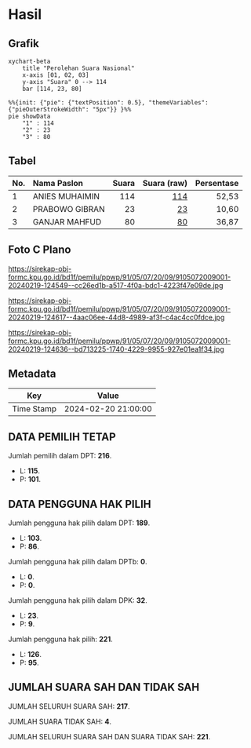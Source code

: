 # Hasil

## Grafik

```mermaid
xychart-beta
    title "Perolehan Suara Nasional"
    x-axis [01, 02, 03]
    y-axis "Suara" 0 --> 114
    bar [114, 23, 80]
```

```mermaid
%%{init: {"pie": {"textPosition": 0.5}, "themeVariables": {"pieOuterStrokeWidth": "5px"}} }%%
pie showData
    "1" : 114
    "2" : 23
    "3" : 80
```

## Tabel

| No. | Nama Paslon    | Suara | Suara (raw) | Persentase |
|:--- |:-------------- | -----:| -----------:| ----------:|
| 1   | ANIES MUHAIMIN | 114   | [114][p-1]  | 52,53      |
| 2   | PRABOWO GIBRAN | 23    | [23][p-2]   | 10,60      |
| 3   | GANJAR MAHFUD  | 80    | [80][p-3]   | 36,87      |


[p-1]: https://github.com/gigit-pemilu/pemilu-2024/blob/main/pilpres/hitung-suara/sub/91-papua/sub/05-kepulauan-yapen/sub/07-yapen-utara/sub/2009-roswari/sub/001-tps/sub/paslon-1.txt
[p-2]: https://github.com/gigit-pemilu/pemilu-2024/blob/main/pilpres/hitung-suara/sub/91-papua/sub/05-kepulauan-yapen/sub/07-yapen-utara/sub/2009-roswari/sub/001-tps/sub/paslon-2.txt
[p-3]: https://github.com/gigit-pemilu/pemilu-2024/blob/main/pilpres/hitung-suara/sub/91-papua/sub/05-kepulauan-yapen/sub/07-yapen-utara/sub/2009-roswari/sub/001-tps/sub/paslon-3.txt

## Foto C Plano

https://sirekap-obj-formc.kpu.go.id/bd1f/pemilu/ppwp/91/05/07/20/09/9105072009001-20240219-124549--cc26ed1b-a517-4f0a-bdc1-4223f47e09de.jpg

https://sirekap-obj-formc.kpu.go.id/bd1f/pemilu/ppwp/91/05/07/20/09/9105072009001-20240219-124617--4aac06ee-44d8-4989-af3f-c4ac4cc0fdce.jpg

https://sirekap-obj-formc.kpu.go.id/bd1f/pemilu/ppwp/91/05/07/20/09/9105072009001-20240219-124636--bd713225-1740-4229-9955-927e01ea1f34.jpg


## Metadata

| Key        | Value               |
| ---------- | ------------------- |
| Time Stamp | 2024-02-20 21:00:00 |


## DATA PEMILIH TETAP

Jumlah pemilih dalam DPT: **216**.
 * L: **115**.
 * P: **101**.

## DATA PENGGUNA HAK PILIH

Jumlah pengguna hak pilih dalam DPT: **189**.
 * L: **103**.
 * P: **86**.

Jumlah pengguna hak pilih dalam DPTb: **0**.
 * L: **0**.
 * P: **0**.

Jumlah pengguna hak pilih dalam DPK: **32**.
 * L: **23**.
 * P: **9**.

Jumlah pengguna hak pilih: **221**.
 * L: **126**.
 * P: **95**.

## JUMLAH SUARA SAH DAN TIDAK SAH

JUMLAH SELURUH SUARA SAH: **217**.

JUMLAH SUARA TIDAK SAH: **4**.

JUMLAH SELURUH SUARA SAH DAN SUARA TIDAK SAH: **221**.


